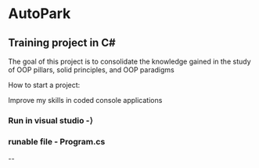 # AutoPark
<h2>Training project in C#</h2>

<p>The goal of this project is to consolidate the knowledge gained in the study of OOP pillars, solid principles, and OOP paradigms</p>
<p>How to start a project:</p>
<p>Improve my skills in coded console applications</p>

### Run in visual studio -⟩

### runable file - Program.cs
--
